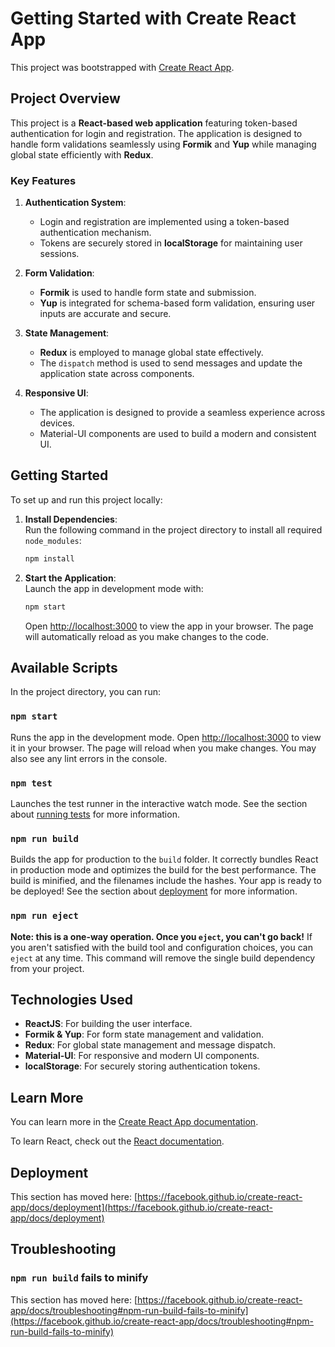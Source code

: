 # Getting Started with Create React App

This project was bootstrapped with [Create React App](https://github.com/facebook/create-react-app).

## Project Overview

This project is a **React-based web application** featuring token-based authentication for login and registration. The application is designed to handle form validations seamlessly using **Formik** and **Yup** while managing global state efficiently with **Redux**.

### Key Features

1. **Authentication System**:
   - Login and registration are implemented using a token-based authentication mechanism.
   - Tokens are securely stored in **localStorage** for maintaining user sessions.

2. **Form Validation**:
   - **Formik** is used to handle form state and submission.
   - **Yup** is integrated for schema-based form validation, ensuring user inputs are accurate and secure.

3. **State Management**:
   - **Redux** is employed to manage global state effectively.
   - The `dispatch` method is used to send messages and update the application state across components.

4. **Responsive UI**:
   - The application is designed to provide a seamless experience across devices.
   - Material-UI components are used to build a modern and consistent UI.

## Getting Started

To set up and run this project locally:

1. **Install Dependencies**:  
   Run the following command in the project directory to install all required `node_modules`:
   ```bash
   npm install
   ```

2. **Start the Application**:  
   Launch the app in development mode with:
   ```bash
   npm start
   ```
   Open [http://localhost:3000](http://localhost:3000) to view the app in your browser. The page will automatically reload as you make changes to the code.

## Available Scripts

In the project directory, you can run:

### `npm start`

Runs the app in the development mode. Open [http://localhost:3000](http://localhost:3000) to view it in your browser. The page will reload when you make changes. You may also see any lint errors in the console.

### `npm test`

Launches the test runner in the interactive watch mode. See the section about [running tests](https://facebook.github.io/create-react-app/docs/running-tests) for more information.

### `npm run build`

Builds the app for production to the `build` folder. It correctly bundles React in production mode and optimizes the build for the best performance. The build is minified, and the filenames include the hashes. Your app is ready to be deployed! See the section about [deployment](https://facebook.github.io/create-react-app/docs/deployment) for more information.

### `npm run eject`

**Note: this is a one-way operation. Once you `eject`, you can't go back!** If you aren't satisfied with the build tool and configuration choices, you can `eject` at any time. This command will remove the single build dependency from your project.

## Technologies Used

- **ReactJS**: For building the user interface.
- **Formik & Yup**: For form state management and validation.
- **Redux**: For global state management and message dispatch.
- **Material-UI**: For responsive and modern UI components.
- **localStorage**: For securely storing authentication tokens.

## Learn More

You can learn more in the [Create React App documentation](https://facebook.github.io/create-react-app/docs/getting-started).

To learn React, check out the [React documentation](https://reactjs.org/).

## Deployment

This section has moved here: [https://facebook.github.io/create-react-app/docs/deployment](https://facebook.github.io/create-react-app/docs/deployment)

## Troubleshooting

### `npm run build` fails to minify

This section has moved here: [https://facebook.github.io/create-react-app/docs/troubleshooting#npm-run-build-fails-to-minify](https://facebook.github.io/create-react-app/docs/troubleshooting#npm-run-build-fails-to-minify)

